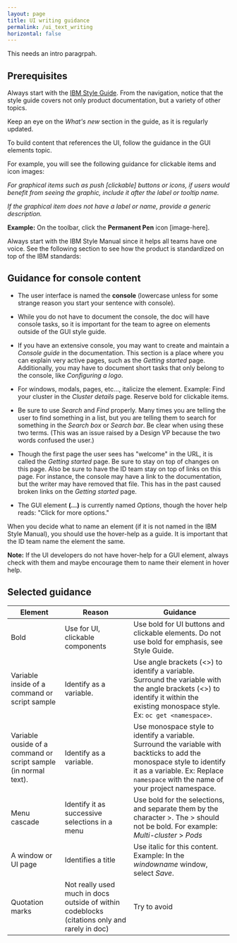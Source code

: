 ```yaml
---
layout: page
title: UI writing guidance
permalink: /ui_text_writing
horizontal: false
---
```


This needs an intro paragrpah.

## Prerequisites

Always start with the [IBM Style Guide](https://source.redhat.com/groups/public/ccs/ccs_folder/ibm_style_guide/ibm_stylepdf). From the navigation, notice that the style guide covers not only product documentation, but a variety of other topics.

Keep an eye on the _What's new_ section in the guide, as it is regularly updated. 

To build content that references the UI, follow the guidance in the GUI elements topic.

For example, you will see the following guidance for clickable items and icon images:

_For graphical items such as push [clickable] buttons or icons, if users would benefit from seeing the graphic, include it after the label or tooltip name._

_If the graphical item does not have a label or name, provide a generic description._

**Example:** On the toolbar, click the **Permanent Pen** icon [image-here].

Always start with the IBM Style Manual since it helps all teams have one voice. See the following section to see how the product is standardized on top of the IBM standards:

## Guidance for console content

- The user interface is named the **console** (lowercase unless for some strange reason you start your sentence with console).

- While you do not have to document the console, the doc will have console tasks, so it is important for the team to agree on elements outside of the GUI style guide.

- If you have an extensive console, you may want to create and maintain a _Console guide_ in the documentation. This section is a place where you can explain very active pages, such as the _Getting started_ page. Additionally, you may have to document short tasks that only belong to the console, like _Configuring a logo_.

- For windows, modals, pages, etc..., italicize the element. Example: Find your cluster in the _Cluster details_ page. Reserve bold for clickable items.

- Be sure to use _Search_ and _Find_ properly. Many times you are telling the user to find something in a list, but you are telling them to search for something in the _Search box_ or _Search bar_. Be clear when using these two terms.
(This was an issue raised by a Design VP because the two words confused the user.)

- Though the first page the user sees has "welcome" in the URL, it is called the _Getting started_ page. Be sure to stay on top of changes on this page. Also be sure to have the ID team stay on top of links on this page. For instance, the console may have a link to the documentation, but the writer may have removed that file. This has in the past caused broken links on the _Getting started_ page.

- The GUI element **(...)** is currently named _Options_, though the hover help reads: "Click for more options." 

When you decide what to name an element (if it is not named in the IBM Style Manual), you should use the hover-help as a guide. It is important that the ID team name the element the same. 

**Note:** If the UI developers do not have hover-help for a GUI element, always check with them and maybe encourage them to name their element in hover help.

## Selected guidance

|Element|Reason|Guidance|
--------|------------|-------------|
|Bold|Use for UI, clickable components|Use bold for UI buttons and clickable elements. Do not use bold for emphasis, see Style Guide.
|Variable inside of a command or script sample|Identify as a variable.|Use angle brackets (<>) to identify a variable. Surround the variable with the angle brackets (<>) to identify it within the existing monospace style. Ex: `oc get <namespace>`. 
|Variable ouside of a command or script sample (in normal text).|Identify as a variable.|Use monospace style to identify a variable. Surround the variable with backticks to add the monospace style to identify it as a variable. Ex: Replace `namespace` with the name of your project namespace. 
|Menu cascade|Identify it as successive selections in a menu|Use bold for the selections, and separate them by the character >. The > should not be bold. For example: *Multi-cluster* > *Pods*|
|A window or UI page|Identifies a title|Use italic for this content. Example: In the _windowname_ window, select *Save*.
|Quotation marks|Not really used much in docs outside of within codeblocks (citations only and rarely in doc)|Try to avoid

